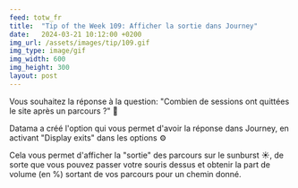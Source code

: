 ```yaml
---
feed: totw_fr
title:  "Tip of the Week 109: Afficher la sortie dans Journey"
date:   2024-03-21 10:12:00 +0200
img_url: /assets/images/tip/109.gif
img_type: image/gif
img_width: 600
img_height: 300
layout: post
---
```



Vous souhaitez la réponse à la question: "Combien de sessions ont quittées le site après un parcours ?" 🤔  


Datama a créé l'option qui vous permet d'avoir la réponse dans Journey, en activant "Display exits" dans les options ⚙️  


Cela vous permet d'afficher la "sortie" des parcours sur le sunburst ☀️, de sorte que vous pouvez passer votre souris dessus et obtenir la part de volume (en %) sortant de vos parcours pour un chemin donné.
